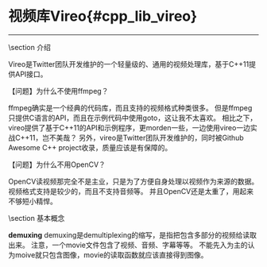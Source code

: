 视频库Vireo{#cpp_lib_vireo}
==========================

<hr>
\section 介绍

Vireo是Twitter团队开发维护的一个轻量级的、通用的视频处理库，基于C++11提供API接口。

【问题】为什么不使用ffmpeg？

ffmpeg确实是一个经典的代码库，而且支持的视频格式种类很多。
但是ffmpeg只提供C语言的API，而且在示例代码中使用goto，这让我不太喜欢。
相比之下，vireo提供了基于C++11的API和示例程序，更morden一些，一边使用vireo一边实战C++11，岂不美哉？
另外，vireo是Twitter团队开发维护的，同时被Github Awesome C++ project收录，质量应该是有保障的。

【问题】为什么不用OpenCV？

OpenCV读视频那完全不是主业，只是为了方便自身处理以视频作为来源的数据。
视频格式支持是较少的，而且不支持音频等。
并且OpenCV还是太重了，用起来不够短小精悍。

\section 基本概念

<b>demuxing</b> demuxing是demultiplexing的缩写，是指把包含多部分的视频给读取出来。
注意，一个movie文件包含了视频、音频、字幕等等。
不能先入为主的认为moive就只包含图像，movie的读取函数就应该直接得到图像。


